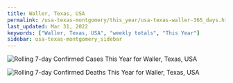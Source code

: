 ```yaml
---
title: Waller, Texas, USA
permalink: /usa-texas-montgomery/this_year/usa-texas-waller-365_days.html
last_updated: Mar 31, 2022
keywords: ["Waller, Texas, USA", "weekly totals", "This Year"]
sidebar: usa-texas-montgomery_sidebar
---
```


![Rolling 7-day Confirmed Cases This Year for Waller, Texas, USA](/covid_tracker/images/graphs/usa-texas-waller-rolling_7_days_confirmed-365_days_graph.png)

![Rolling 7-day Confirmed Deaths This Year for Waller, Texas, USA](/covid_tracker/images/graphs/usa-texas-waller-rolling_7_days_deaths-365_days_graph.png)
